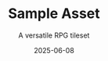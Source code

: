 ---
title: Sample Asset
subtitle: A versatile RPG tileset
date: 2025-06-08
time: 10:00
content: A sample RPG asset. ![Sample](images/asset1.png) [Download](https://example.com/sample_asset)
---
